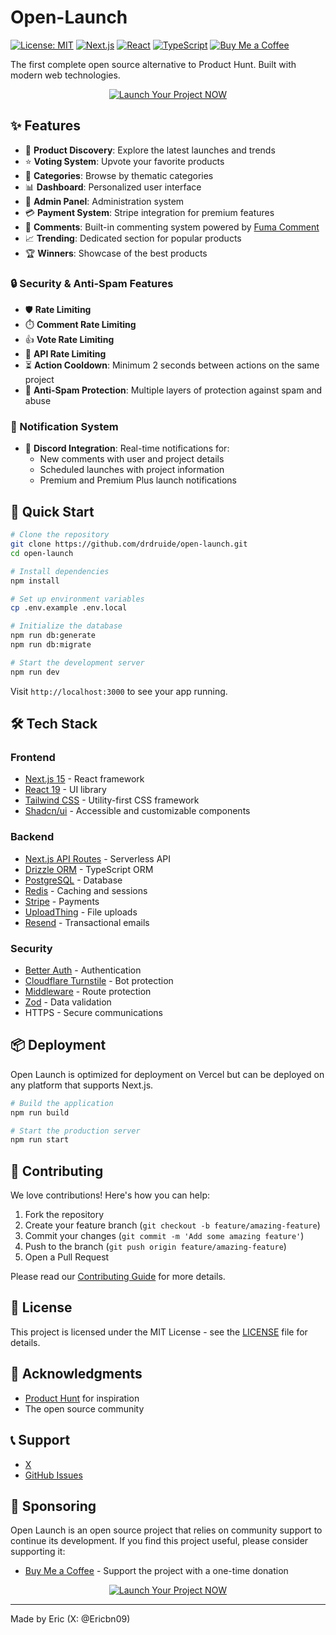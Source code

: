 # Open-Launch

[![License: MIT](https://img.shields.io/badge/License-MIT-yellow.svg)](https://opensource.org/licenses/MIT)
[![Next.js](https://img.shields.io/badge/Next.js-15.3.1-black?logo=next.js)](https://nextjs.org)
[![React](https://img.shields.io/badge/React-19.1.0-blue?logo=react)](https://reactjs.org)
[![TypeScript](https://img.shields.io/badge/TypeScript-5.8.3-blue?logo=typescript)](https://www.typescriptlang.org)
[![Buy Me a Coffee](https://img.shields.io/badge/Buy%20Me%20a%20Coffee-Support%20Open%20Launch-FFDD00?logo=buymeacoffee)](https://buymeacoffee.com/drdruide)

The first complete open source alternative to Product Hunt. Built with modern web technologies.

<div align="center">
  <a href="https://open-launch.com" target="_blank">
    <img src="https://img.shields.io/badge/Launch_Your_Project_NOW-2563EB?style=for-the-badge&logo=&logoColor=white" alt="Launch Your Project NOW" />
  </a>
</div>

## ✨ Features

- 🎯 **Product Discovery**: Explore the latest launches and trends
- ⭐ **Voting System**: Upvote your favorite products
- 📂 **Categories**: Browse by thematic categories
- 📊 **Dashboard**: Personalized user interface
- 🔐 **Admin Panel**: Administration system
- 💳 **Payment System**: Stripe integration for premium features
- 💬 **Comments**: Built-in commenting system powered by [Fuma Comment](https://github.com/fuma-nama/fuma-comment)
- 📈 **Trending**: Dedicated section for popular products
- 🏆 **Winners**: Showcase of the best products

### 🔒 Security & Anti-Spam Features

- 🛡️ **Rate Limiting**
- ⏱️ **Comment Rate Limiting**
- 👍 **Vote Rate Limiting**
- 🔄 **API Rate Limiting**
- ⏳ **Action Cooldown**: Minimum 2 seconds between actions on the same project
- 🚫 **Anti-Spam Protection**: Multiple layers of protection against spam and abuse

### 🔔 Notification System

- 📢 **Discord Integration**: Real-time notifications for:
  - New comments with user and project details
  - Scheduled launches with project information
  - Premium and Premium Plus launch notifications

## 🚀 Quick Start

```bash
# Clone the repository
git clone https://github.com/drdruide/open-launch.git
cd open-launch

# Install dependencies
npm install

# Set up environment variables
cp .env.example .env.local

# Initialize the database
npm run db:generate
npm run db:migrate

# Start the development server
npm run dev
```

Visit `http://localhost:3000` to see your app running.

## 🛠 Tech Stack

### Frontend

- [Next.js 15](https://nextjs.org) - React framework
- [React 19](https://reactjs.org) - UI library
- [Tailwind CSS](https://tailwindcss.com) - Utility-first CSS framework
- [Shadcn/ui](https://ui.shadcn.com) - Accessible and customizable components

### Backend

- [Next.js API Routes](https://nextjs.org/docs/api-routes/introduction) - Serverless API
- [Drizzle ORM](https://orm.drizzle.team) - TypeScript ORM
- [PostgreSQL](https://www.postgresql.org) - Database
- [Redis](https://redis.io) - Caching and sessions
- [Stripe](https://stripe.com) - Payments
- [UploadThing](https://uploadthing.com) - File uploads
- [Resend](https://resend.com) - Transactional emails

### Security

- [Better Auth](https://better-auth.com) - Authentication
- [Cloudflare Turnstile](https://www.cloudflare.com/products/turnstile) - Bot protection
- [Middleware](https://nextjs.org/docs/middleware) - Route protection
- [Zod](https://zod.dev) - Data validation
- HTTPS - Secure communications

## 📦 Deployment

Open Launch is optimized for deployment on Vercel but can be deployed on any platform that supports Next.js.

```bash
# Build the application
npm run build

# Start the production server
npm run start
```

## 🤝 Contributing

We love contributions! Here's how you can help:

1. Fork the repository
2. Create your feature branch (`git checkout -b feature/amazing-feature`)
3. Commit your changes (`git commit -m 'Add some amazing feature'`)
4. Push to the branch (`git push origin feature/amazing-feature`)
5. Open a Pull Request

Please read our [Contributing Guide](CONTRIBUTING.md) for more details.

## 📄 License

This project is licensed under the MIT License - see the [LICENSE](LICENSE) file for details.

## 🙏 Acknowledgments

- [Product Hunt](https://www.producthunt.com) for inspiration
- The open source community

## 📞 Support

- [X](https://x.com/ericbn09)
- [GitHub Issues](https://github.com/drdruide/open-launch/issues)

## 💖 Sponsoring

Open Launch is an open source project that relies on community support to continue its development. If you find this project useful, please consider supporting it:

- [Buy Me a Coffee](https://buymeacoffee.com/drdruide) - Support the project with a one-time donation

<div align="center">
  <a href="https://open-launch.com" target="_blank">
    <img src="https://img.shields.io/badge/Launch_Your_Project_NOW-2563EB?style=for-the-badge&logo=&logoColor=white" alt="Launch Your Project NOW" />
  </a>
</div>

---

Made by Eric (X: @Ericbn09)
